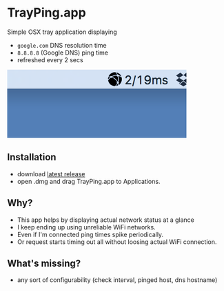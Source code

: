 # TrayPing.app

Simple OSX tray application displaying
* `google.com` DNS resolution time
* `8.8.8.8` (Google DNS) ping time
*  refreshed every 2 secs

![screenshot](screenshot.png)

## Installation

* download [latest release](https://github.com/csabapalfi/tray-ping/releases/latest)
* open .dmg and drag TrayPing.app to Applications.

## Why?

* This app helps by displaying actual network status at a glance
* I keep ending up using unreliable WiFi networks.
* Even if I'm connected ping times spike periodically.
* Or request starts timing out all without loosing actual WiFi connection.

## What's missing?

* any sort of configurability (check interval, pinged host, dns hostname)
